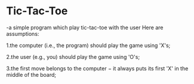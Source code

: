 # Tic-Tac-Toe
-a simple program which play tic-tac-toe with the user
Here are assumptions:

1.the computer (i.e., the program) should play the game using 'X's;

2.the user (e.g., you) should play the game using 'O's;

3.the first move belongs to the computer − it always puts its first 'X' in the middle of the board;
